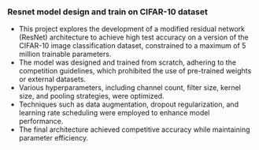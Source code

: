### Resnet model design and train on CIFAR-10 dataset
- This project explores the development of a modified residual network (ResNet) architecture to achieve high test accuracy on a version of the CIFAR-10 image classification dataset, constrained to a maximum of 5 million trainable parameters.
- The model was designed and trained from scratch, adhering to the competition guidelines, which prohibited the use of pre-trained weights or external datasets.
- Various hyperparameters, including channel count, filter size, kernel size, and pooling strategies, were optimized.
- Techniques such as data augmentation, dropout regularization, and learning rate scheduling were employed to enhance model performance.
- The final architecture achieved competitive accuracy while maintaining parameter efficiency.
